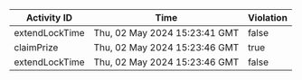 | Activity ID | Time | Violation |
| --- | --- | --- |
| extendLockTime | Thu, 02 May 2024 15:23:41 GMT | false |
| claimPrize | Thu, 02 May 2024 15:23:46 GMT | true |
| extendLockTime | Thu, 02 May 2024 15:23:46 GMT | false |